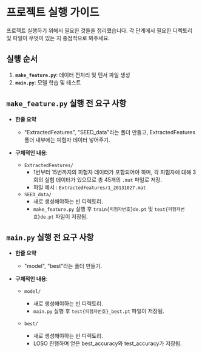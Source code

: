 # 프로젝트 실행 가이드

프로젝트 실행하기 위해서 필요한 것들을 정리했습니다. 각 단계에서 필요한 디렉토리 및 파일이 무엇이 있는 지 중점적으로 봐주세요.

## 실행 순서

1. **`make_feature.py`**: 데이터 전처리 및 텐서 파일 생성
2. **`main.py`**: 모델 학습 및 테스트

## `make_feature.py` 실행 전 요구 사항

- **한줄 요약**
  - "ExtractedFeatures", "SEED_data"라는 폴더 만들고, ExtractedFeatures 폴더 내부에는 피험자 데이터 넣어주기.

- **구체적인 내용**:
  - `ExtractedFeatures/`
    - 1번부터 15번까지의 피험자 데이터가 포함되어야 하며, 각 피험자에 대해 3회의 실험 데이터가 있으므로 총 45개의 `.mat` 파일로 저장.
    - 파일 예시 : `ExtractedFeatures/1_20131027.mat`
  - `SEED_data/`
    - 새로 생성해야하는 빈 디렉토리.
    - `make_feature.py` 실행 후 `train{피험자번호}de.pt` 및 `test{피험자번호}de.pt` 파일이 저장됨.
   

## `main.py` 실행 전 요구 사항

- **한줄 요약**
  - "model", "best"라는 폴더 만들기.

- **구체적인 내용**:
  - `model/`
    - 새로 생성해야하는 빈 디렉토리.
    - `main.py` 실행 후 `test{피험자번호}_best.pt` 파일이 저장됨.
   

  - `best/`
    - 새로 생성해야하는 빈 디렉토리.
    - LOSO 진행하며 얻은 best_accuracy와 test_accuracy가 저장됨.
